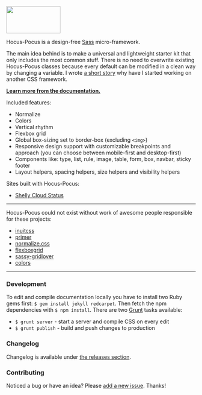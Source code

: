 <a href="http://hocus-pocus.io">
  <img src="http://bkzl.github.io/hocus-pocus/images/brand-light.png" width="144px" height="72px">
</a>

Hocus-Pocus is a design-free [Sass](http://sass-lang.com)
micro-framework.

The main idea behind is to make a universal and lightweight starter kit
that only includes the most common stuff. There is no need to overwrite
existing Hocus-Pocus classes because every default can be modified in
a clean way by changing a variable. I wrote [a short story](https://medium.com/@bkzl/hocus-pocus-e76a6d52801b)
why have I started working on another CSS framework.

**[Learn more from the documentation.](http://hocus-pocus.io)**

Included features:

* Normalize
* Colors
* Vertical rhythm
* Flexbox grid
* Global box-sizing set to border-box (excluding `<img>`)
* Responsive design support with customizable breakpoints and approach
  (you can choose between mobile-first and desktop-first)
* Components like: type, list, rule, image, table, form, box, navbar,
  sticky footer
* Layout helpers, spacing helpers, size helpers and visibility helpers

Sites built with Hocus-Pocus:

* [Shelly Cloud Status](https://status.shellycloud.com)

* * *

Hocus-Pocus could not exist without work of awesome people responsible for
these projects:

* [inuitcss](https://github.com/inuitcss)
* [primer](https://github.com/primer/primer)
* [normalize.css](https://github.com/necolas/normalize.css)
* [flexboxgrid](https://github.com/kristoferjoseph/flexboxgrid)
* [sassy-gridlover](https://github.com/hiulit/Sassy-Gridlover)
* [colors](https://github.com/mrmrs/colors)

* * *

### Development

To edit and compile documentation locally you have to install two Ruby
gems first: `$ gem install jekyll redcarpet`. Then fetch the npm
dependencies with `$ npm install`. There are two
[Grunt](http://gruntjs.com) tasks available:

* `$ grunt server` - start a server and compile CSS on every edit
* `$ grunt publish` - build and push changes to production

### Changelog

Changelog is available under [the releases
section](https://github.com/bkzl/hocus-pocus/releases).

### Contributing

Noticed a bug or have an idea? Please [add a new
issue](https://github.com/bkzl/hocus-pocus/issues). Thanks!
